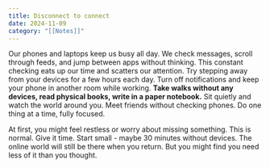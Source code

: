 ```yaml
---
title: Disconnect to connect
date: 2024-11-09
category: "[[Notes]]"
---
```



Our phones and laptops keep us busy all day. We check messages, scroll through feeds, and jump between apps without thinking. This constant checking eats up our time and scatters our attention. Try stepping away from your devices for a few hours each day. Turn off notifications and keep your phone in another room while working. **Take walks without any devices, read physical books, write in a paper notebook.** Sit quietly and watch the world around you. Meet friends without checking phones. Do one thing at a time, fully focused.

At first, you might feel restless or worry about missing something. This is normal. Give it time.  Start small - maybe 30 minutes without devices. The online world will still be there when you return. But you might find you need less of it than you thought.